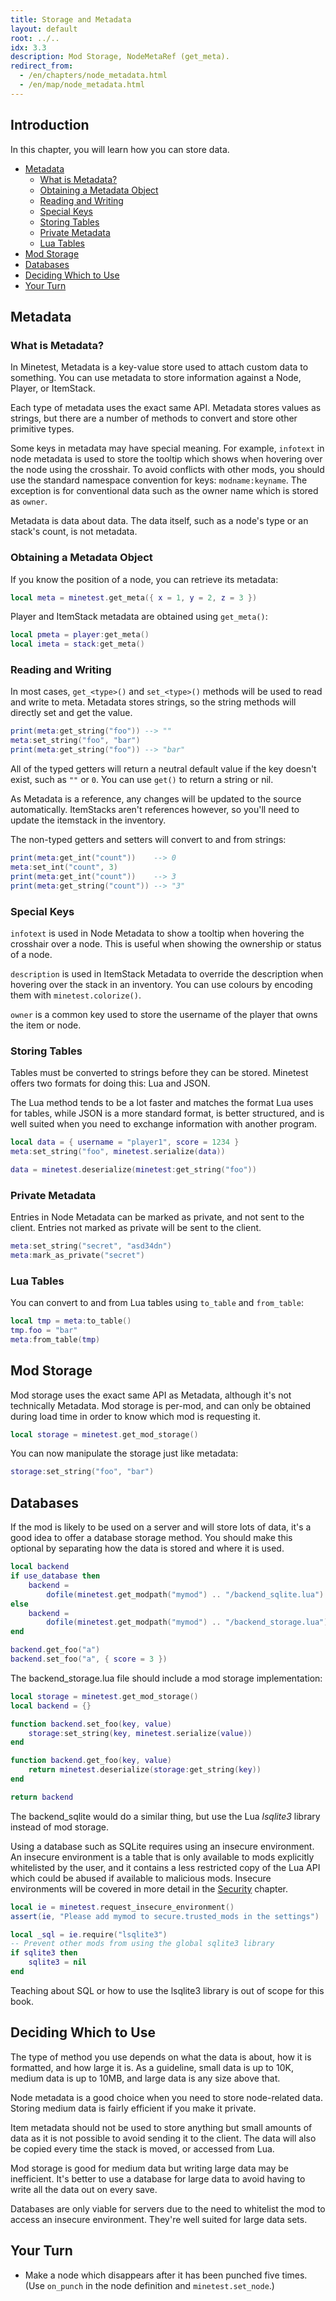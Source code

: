 ```yaml
---
title: Storage and Metadata
layout: default
root: ../..
idx: 3.3
description: Mod Storage, NodeMetaRef (get_meta).
redirect_from:
  - /en/chapters/node_metadata.html
  - /en/map/node_metadata.html
---
```


## Introduction <!-- omit in toc -->

In this chapter, you will learn how you can store data.

- [Metadata](#metadata)
  - [What is Metadata?](#what-is-metadata)
  - [Obtaining a Metadata Object](#obtaining-a-metadata-object)
  - [Reading and Writing](#reading-and-writing)
  - [Special Keys](#special-keys)
  - [Storing Tables](#storing-tables)
  - [Private Metadata](#private-metadata)
  - [Lua Tables](#lua-tables)
- [Mod Storage](#mod-storage)
- [Databases](#databases)
- [Deciding Which to Use](#deciding-which-to-use)
- [Your Turn](#your-turn)

## Metadata

### What is Metadata?

In Minetest, Metadata is a key-value store used to attach custom data to something.
You can use metadata to store information against a Node, Player, or ItemStack.

Each type of metadata uses the exact same API.
Metadata stores values as strings, but there are a number of methods to
convert and store other primitive types.

Some keys in metadata may have special meaning.
For example, `infotext` in node metadata is used to store the tooltip which shows
when hovering over the node using the crosshair.
To avoid conflicts with other mods, you should use the standard namespace
convention for keys: `modname:keyname`.
The exception is for conventional data such as the owner name which is stored as
`owner`.

Metadata is data about data.
The data itself, such as a node's type or an stack's count, is not metadata.

### Obtaining a Metadata Object

If you know the position of a node, you can retrieve its metadata:

```lua
local meta = minetest.get_meta({ x = 1, y = 2, z = 3 })
```

Player and ItemStack metadata are obtained using `get_meta()`:

```lua
local pmeta = player:get_meta()
local imeta = stack:get_meta()
```

### Reading and Writing

In most cases, `get_<type>()` and `set_<type>()` methods will be used to read
and write to meta.
Metadata stores strings, so the string methods will directly set and get the value.

```lua
print(meta:get_string("foo")) --> ""
meta:set_string("foo", "bar")
print(meta:get_string("foo")) --> "bar"
```

All of the typed getters will return a neutral default value if the key doesn't
exist, such as `""` or `0`.
You can use `get()` to return a string or nil.

As Metadata is a reference, any changes will be updated to the source automatically.
ItemStacks aren't references however, so you'll need to update the itemstack in the
inventory.

The non-typed getters and setters will convert to and from strings:

```lua
print(meta:get_int("count"))    --> 0
meta:set_int("count", 3)
print(meta:get_int("count"))    --> 3
print(meta:get_string("count")) --> "3"
```

### Special Keys

`infotext` is used in Node Metadata to show a tooltip when hovering the crosshair over a node.
This is useful when showing the ownership or status of a node.

`description` is used in ItemStack Metadata to override the description when
hovering over the stack in an inventory.
You can use colours by encoding them with `minetest.colorize()`.

`owner` is a common key used to store the username of the player that owns the
item or node.

### Storing Tables

Tables must be converted to strings before they can be stored.
Minetest offers two formats for doing this: Lua and JSON.

The Lua method tends to be a lot faster and matches the format Lua
uses for tables, while JSON is a more standard format, is better
structured, and is well suited when you need to exchange information
with another program.

```lua
local data = { username = "player1", score = 1234 }
meta:set_string("foo", minetest.serialize(data))

data = minetest.deserialize(minetest:get_string("foo"))
```

### Private Metadata

Entries in Node Metadata can be marked as private, and not sent to the client.
Entries not marked as private will be sent to the client.

```lua
meta:set_string("secret", "asd34dn")
meta:mark_as_private("secret")
```

### Lua Tables

You can convert to and from Lua tables using `to_table` and `from_table`:

```lua
local tmp = meta:to_table()
tmp.foo = "bar"
meta:from_table(tmp)
```

## Mod Storage

Mod storage uses the exact same API as Metadata, although it's not technically
Metadata.
Mod storage is per-mod, and can only be obtained during load time in order to
know which mod is requesting it.

```lua
local storage = minetest.get_mod_storage()
```

You can now manipulate the storage just like metadata:

```lua
storage:set_string("foo", "bar")
```

## Databases

If the mod is likely to be used on a server and will store lots of data,
it's a good idea to offer a database storage method.
You should make this optional by separating how the data is stored and where
it is used.

```lua
local backend
if use_database then
    backend =
        dofile(minetest.get_modpath("mymod") .. "/backend_sqlite.lua")
else
    backend =
        dofile(minetest.get_modpath("mymod") .. "/backend_storage.lua")
end

backend.get_foo("a")
backend.set_foo("a", { score = 3 })
```

The backend_storage.lua file should include a mod storage implementation:

```lua
local storage = minetest.get_mod_storage()
local backend = {}

function backend.set_foo(key, value)
    storage:set_string(key, minetest.serialize(value))
end

function backend.get_foo(key, value)
    return minetest.deserialize(storage:get_string(key))
end

return backend
```

The backend_sqlite would do a similar thing, but use the Lua *lsqlite3* library
instead of mod storage.

Using a database such as SQLite requires using an insecure environment.
An insecure environment is a table that is only available to mods
explicitly whitelisted by the user, and it contains a less restricted
copy of the Lua API which could be abused if available to malicious mods.
Insecure environments will be covered in more detail in the
[Security](../quality/security.html) chapter.

```lua
local ie = minetest.request_insecure_environment()
assert(ie, "Please add mymod to secure.trusted_mods in the settings")

local _sql = ie.require("lsqlite3")
-- Prevent other mods from using the global sqlite3 library
if sqlite3 then
    sqlite3 = nil
end
```

Teaching about SQL or how to use the lsqlite3 library is out of scope for this book.

## Deciding Which to Use

The type of method you use depends on what the data is about,
how it is formatted, and how large it is.
As a guideline, small data is up to 10K, medium data is up to 10MB, and large
data is any size above that.

Node metadata is a good choice when you need to store node-related data.
Storing medium data is fairly efficient if you make it private.

Item metadata should not be used to store anything but small amounts of data as it is not
possible to avoid sending it to the client.
The data will also be copied every time the stack is moved, or accessed from Lua.

Mod storage is good for medium data but writing large data may be inefficient.
It's better to use a database for large data to avoid having to write all the
data out on every save.

Databases are only viable for servers due to the
need to whitelist the mod to access an insecure environment.
They're well suited for large data sets.

## Your Turn

* Make a node which disappears after it has been punched five times.
(Use `on_punch` in the node definition and `minetest.set_node`.)
